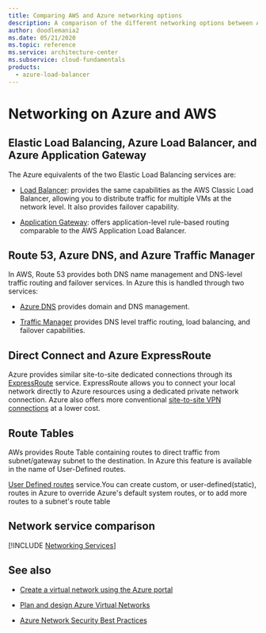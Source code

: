 ```yaml
---
title: Comparing AWS and Azure networking options
description: A comparison of the different networking options between Azure and AWS
author: doodlemania2
ms.date: 05/21/2020
ms.topic: reference
ms.service: architecture-center
ms.subservice: cloud-fundamentals
products:
  - azure-load-balancer
---
```


# Networking on Azure and AWS

## Elastic Load Balancing, Azure Load Balancer, and Azure Application Gateway

The Azure equivalents of the two Elastic Load Balancing services are:

- [Load Balancer](/azure/load-balancer/load-balancer-overview): provides the same capabilities as the AWS Classic Load Balancer, allowing you to distribute traffic for multiple VMs at the network level. It also provides failover capability.

- [Application Gateway](/azure/application-gateway/overview): offers application-level rule-based routing comparable to the AWS Application Load Balancer.

## Route 53, Azure DNS, and Azure Traffic Manager

In AWS, Route 53 provides both DNS name management and DNS-level traffic routing and failover services. In Azure this is handled through two services:

- [Azure DNS](https://azure.microsoft.com/documentation/services/dns) provides domain and DNS management.

- [Traffic Manager](https://azure.microsoft.com/services/traffic-manager/) provides DNS level traffic routing, load balancing, and failover capabilities.

## Direct Connect and Azure ExpressRoute

Azure provides similar site-to-site dedicated connections through its
[ExpressRoute](https://azure.microsoft.com/documentation/services/expressroute) service. ExpressRoute allows you to connect your local network directly to Azure resources using a dedicated private network connection. Azure also offers more conventional [site-to-site VPN connections](/azure/vpn-gateway/vpn-gateway-howto-site-to-site-resource-manager-portal) at a lower cost.

## Route Tables

AWs provides Route Table containing routes to direct traffic from subnet/gateway subnet to the destination. In Azure this feature is available in the name of User-Defined routes. 

[User Defined routes](https://docs.microsoft.com/azure/virtual-network/virtual-networks-udr-overview) service.You can create custom, or user-defined(static), routes in Azure to override Azure's default system routes, or to add more routes to a subnet's route table

## Network service comparison

[!INCLUDE [Networking Services](../../includes/aws/networking.md)]

## See also

- [Create a virtual network using the Azure portal](/azure/virtual-network/quick-create-portal)

- [Plan and design Azure Virtual Networks](/azure/virtual-network/virtual-network-vnet-plan-design-arm)

- [Azure Network Security Best Practices](/azure/security/fundamentals/network-best-practices)
